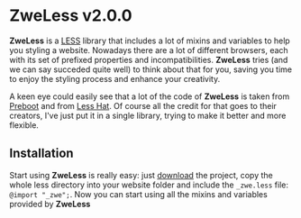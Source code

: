 # ZweLess v2.0.0

**ZweLess** is a [LESS](http://lesscss.org/) library that includes a lot of mixins and variables to help you styling a website. 
Nowadays there are a lot of different browsers, each with its set of prefixed properties and incompatibilities. 
**ZweLess** tries (and we can say succeded quite well) to think about that for you, saving you time to enjoy the styling process and enhance your creativity. 

A keen eye could easily see that a lot of the code of **ZweLess** is taken from [Preboot](http://getpreboot.com/) and from [Less Hat](http://lesshat.com/). 
Of course all the credit for that goes to their creators, I've just put it in a single library, trying to make it better and more flexible.

## Installation

Start using **ZweLess** is really easy: just [download](https://github.com/Zweer/zwe-less/archive/master.zip) the project, copy the whole less directory into your website folder and include the `_zwe.less` file: `@import "_zwe";`.
Now you can start using all the mixins and variables provided by **ZweLess**
